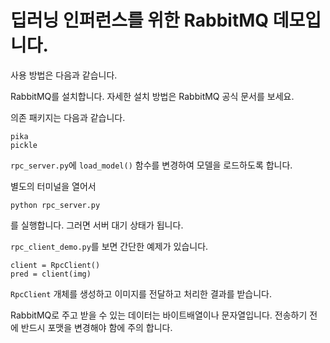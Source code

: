 # 딥러닝 인퍼런스를 위한 RabbitMQ 데모입니다.

사용 방법은 다음과 같습니다.

RabbitMQ를 설치합니다. 자세한 설치 방법은 RabbitMQ 공식 문서를 보세요.

의존 패키지는 다음과 같습니다.

```
pika
pickle
```

`rpc_server.py`에 `load_model()` 함수를 변경하여 모델을 로드하도록 합니다.

별도의 터미널을 열어서 

```
python rpc_server.py
```

를 실행합니다. 그러면 서버 대기 상태가 됩니다.


`rpc_client_demo.py`를 보면 간단한 예제가 있습니다.

```
client = RpcClient()
pred = client(img)
```

`RpcClient` 개체를 생성하고 이미지를 전달하고 처리한 결과를 받습니다.

RabbitMQ로 주고 받을 수 있는 데이터는 바이트배열이나 문자열입니다. 전송하기 전에 반드시 포맷을 변경해야 함에 주의 합니다.
